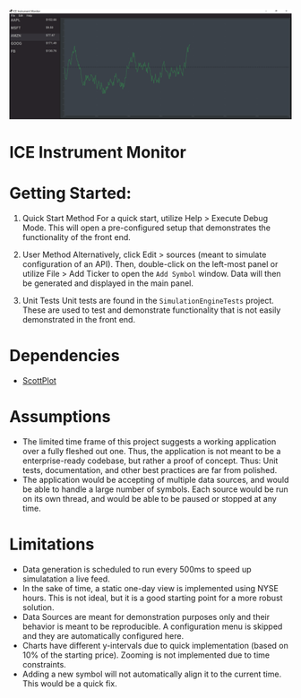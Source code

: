<p align="center">
    <img src="resources/Image.png">
</p>

# ICE Instrument Monitor


# Getting Started:
1. Quick Start Method
For a quick start, utilize Help > Execute Debug Mode. This will open a pre-configured setup that demonstrates the functionality of the front end.

2. User Method
Alternatively, click Edit > sources (meant to simulate configuration of an API). Then, double-click on the left-most panel or utilize File > Add Ticker to open the `Add Symbol` window. Data will then be generated and displayed in the main panel.

3. Unit Tests
Unit tests are found in the `SimulationEngineTests` project. These are used to test and demonstrate functionality that is not easily demonstrated in the front end.

# Dependencies
- [ScottPlot](https://scottplot.net/)

# Assumptions
- The limited time frame of this project suggests a working application over a fully fleshed out one. Thus, the application is not meant to be a enterprise-ready codebase, but rather a proof of concept. Thus: Unit tests, documentation, and other best practices are far from polished.
- The application would be accepting of multiple data sources, and would be able to handle a large number of symbols. Each source would be run on its own thread, and would be able to be paused or stopped at any time.

# Limitations
- Data generation is scheduled to run every 500ms to speed up simulatation a live feed.
- In the sake of time, a static one-day view is implemented using NYSE hours. This is not ideal, but it is a good starting point for a more robust solution.
- Data Sources are meant for demonstration purposes only and their behavior is meant to be reproducible. A configuration menu is skipped and they are automatically configured here.
- Charts have different y-intervals due to quick implementation (based on 10% of the starting price). Zooming is not implemented due to time constraints.
- Adding a new symbol will not automatically align it to the current time. This would be a quick fix.